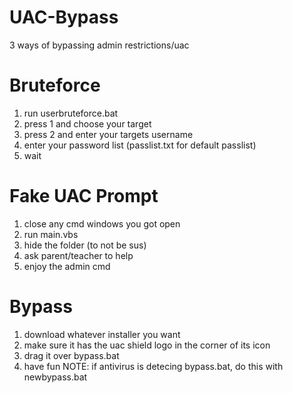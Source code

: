 # UAC-Bypass
3 ways of bypassing admin restrictions/uac

# Bruteforce
1. run userbruteforce.bat
2. press 1 and choose your target
3. press 2 and enter your targets username
4. enter your password list (passlist.txt for default passlist)
5. wait

# Fake UAC Prompt
1. close any cmd windows you got open
2. run main.vbs
3. hide the folder (to not be sus)
4. ask parent/teacher to help
5. enjoy the admin cmd

# Bypass
1. download whatever installer you want
2. make sure it has the uac shield logo in the corner of its icon
3. drag it over bypass.bat
4. have fun
NOTE: if antivirus is detecing bypass.bat, do this with newbypass.bat
